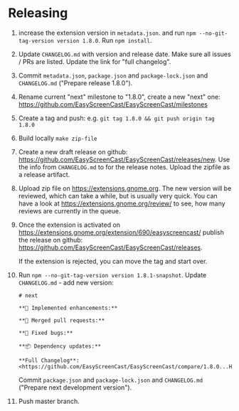 # Releasing

1.  increase the extension version in `metadata.json`.
    and run `npm --no-git-tag-version version 1.8.0`.
    Run `npm install`.

2.  Update `CHANGELOG.md` with version and release date. Make sure all
    issues / PRs are listed. Update the link for "full changelog".

3.  Commit `metadata.json`, `package.json` and `package-lock.json` and
    `CHANGELOG.md` ("Prepare release 1.8.0").

4.  Rename current "next" milestone to "1.8.0", create a new "next" one: <https://github.com/EasyScreenCast/EasyScreenCast/milestones>

5.  Create a tag and push: e.g. `git tag 1.8.0 && git push origin tag 1.8.0`

6.  Build locally `make zip-file`

7.  Create a new draft release on github: <https://github.com/EasyScreenCast/EasyScreenCast/releases/new>.
    Use the info from `CHANGELOG.md` to for the release notes. Upload the zipfile as a release artifact.

8.  Upload zip file on <https://extensions.gnome.org>.
    The new version will be reviewed, which can take a while, but is usually very quick. You
    can have a look at <https://extensions.gnome.org/review/> to see, how many reviews are currently in the
    queue.

9.  Once the extension is activated on <https://extensions.gnome.org/extension/690/easyscreencast/>
    publish the release on github: <https://github.com/EasyScreenCast/EasyScreenCast/releases>.

    If the extension is rejected, you can move the tag and start over.

10. Run `npm --no-git-tag-version version 1.8.1-snapshot`.
    Update `CHANGELOG.md` - add new version:

    ```
    # next

    **🚀 Implemented enhancements:**

    **🎉 Merged pull requests:**

    **🐛 Fixed bugs:**

    **📦 Dependency updates:**

    **Full Changelog**: <https://github.com/EasyScreenCast/EasyScreenCast/compare/1.8.0...HEAD>
    ```

    Commit `package.json` and `package-lock.json` and
    `CHANGELOG.md` ("Prepare next development version").

11. Push master branch.
